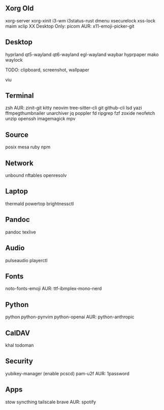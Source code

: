 ## Xorg Old
xorg-server xorg-xinit
i3-wm i3status-rust dmenu
xsecurelock xss-lock
maim
xclip
XX Desktop Only: picom
AUR: x11-emoji-picker-git

## Desktop
hyprland qt5-wayland qt6-wayland egl-wayland
waybar
hyprpaper
mako
waylock

TODO: clipboard, screenshot, wallpaper

viu

## Terminal
zsh
AUR: zinit-git
kitty
neovim tree-sitter-cli
git github-cli
lsd
yazi ffmpegthumbnailer unarchiver jq poppler fd ripgrep fzf zoxide
neofetch
unzip
openssh
imagemagick mpv

## Source
posix mesa
ruby npm

## Network
unbound nftables openresolv

## Laptop
thermald powertop brightnessctl

## Pandoc
pandoc texlive

## Audio
pulseaudio playerctl

## Fonts
noto-fonts-emoji
AUR: ttf-ibmplex-mono-nerd

## Python
python python-pynvim  python-openai
AUR: python-anthropic

## CalDAV
khal
todoman

## Security
yubikey-manager (enable pcscd)
pam-u2f
AUR: 1password

## Apps
stow
syncthing
tailscale
brave
AUR: spotify

